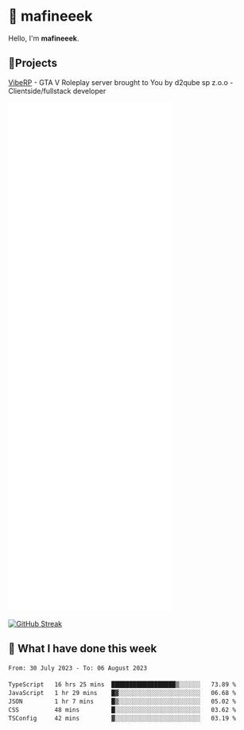 # 👋 mafineeek
Hello, I'm **mafineeek**.

## 📝Projects

[VibeRP](https://v-rp.pl) - GTA V Roleplay server brought to You by d2qube sp z.o.o - Clientside/fullstack developer


![](./github-metrics.svg)

[![GitHub Streak](https://streak-stats.demolab.com/?user=mafineeek)](https://git.io/streak-stats)

## 📰 What I have done this week
<!--START_SECTION:waka-->

```txt
From: 30 July 2023 - To: 06 August 2023

TypeScript   16 hrs 25 mins  ██████████████████▒░░░░░░   73.89 %
JavaScript   1 hr 29 mins    █▓░░░░░░░░░░░░░░░░░░░░░░░   06.68 %
JSON         1 hr 7 mins     █▒░░░░░░░░░░░░░░░░░░░░░░░   05.02 %
CSS          48 mins         █░░░░░░░░░░░░░░░░░░░░░░░░   03.62 %
TSConfig     42 mins         ▓░░░░░░░░░░░░░░░░░░░░░░░░   03.19 %
```

<!--END_SECTION:waka-->
